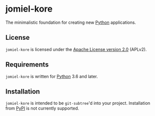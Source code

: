 # jomiel-kore

The minimalistic foundation for creating new [Python][1] applications.

## License

`jomiel-kore` is licensed under the [Apache License version 2.0][2]
(APLv2).

## Requirements

`jomiel-kore` is written for [Python][1] 3.6 and later.

## Installation

`jomiel-kore` is intended to be `git-subtree`'d into your project.
Installation from [PyPI][3] is not currently supported.

[1]: https://www.python.org/about/gettingstarted/
[2]: https://tldrlegal.com/license/apache-license-2.0-(apache-2.0)
[3]: https://pypi.org

